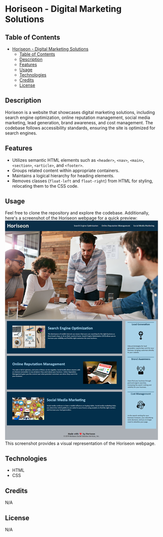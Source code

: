 # Horiseon - Digital Marketing Solutions

## Table of Contents

- [Horiseon - Digital Marketing Solutions](#horiseon---digital-marketing-solutions)
  - [Table of Contents](#table-of-contents)
  - [Description](#description)
  - [Features](#features)
  - [Usage](#usage)
  - [Technologies](#technologies)
  - [Credits](#credits)
  - [License](#license)

## Description

Horiseon is a website that showcases digital marketing solutions, including search engine optimization, online reputation management, social media marketing, lead generation, brand awareness, and cost management. The codebase follows accessibility standards, ensuring the site is optimized for search engines.

## Features

- Utilizes semantic HTML elements such as `<header>`, `<nav>`, `<main>`, `<section>`, `<article>`, and `<footer>`.
- Groups related content within appropriate containers.
- Maintains a logical hierarchy for heading elements.
- Removes classes (`float-left` and `float-right`) from HTML for styling, relocating them to the CSS code.

## Usage

Feel free to clone the repository and explore the codebase.
Additionally, here's a screenshot of the Horiseon webpage for a quick preview:
![Horiseon Webpage Screenshot](assets\images\HoriseonPrintScreen.png)
This screenshot provides a visual representation of the Horiseon webpage.

## Technologies

- HTML
- CSS

## Credits

N/A

## License

N/A
